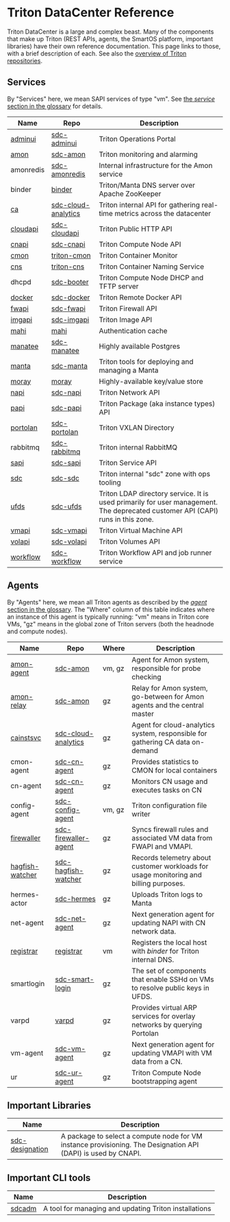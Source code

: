 # Triton DataCenter Reference

Triton DataCenter is a large and complex beast. Many of the components that make
up Triton (REST APIs, agents, the SmartOS platform, important libraries) have
their own reference documentation. This page links to those, with a brief
description of each. See also the [overview of Triton repositories](./repos.md).


## Services

By "Services" here, we mean SAPI services of type "vm". See [the *service*
section in the glossary](./glossary.md#service) for details.

| Name | Repo | Description |
| ---- | ---- | ----------- |
| [adminui](https://docs.joyent.com/private-cloud/install/operations-setup) | [sdc-adminui](https://github.com/TritonDataCenter/sdc-adminui) | Triton Operations Portal |
| [amon](https://github.com/TritonDataCenter/sdc-amon/blob/master/docs/index.md) | [sdc-amon](https://github.com/TritonDataCenter/sdc-amon) | Triton monitoring and alarming |
| amonredis | [sdc-amonredis](https://github.com/TritonDataCenter/sdc-amonredis) | Internal infrastructure for the Amon service |
| binder | [binder](https://github.com/TritonDataCenter/binder) | Triton/Manta DNS server over Apache ZooKeeper |
| [ca](https://github.com/TritonDataCenter/sdc-cloud-analytics/blob/master/docs/index.md) | [sdc-cloud-analytics](https://github.com/TritonDataCenter/sdc-cloud-analytics) | Triton internal API for gathering real-time metrics across the datacenter |
| [cloudapi](https://github.com/TritonDataCenter/sdc-cloudapi/blob/master/docs/index.md) | [sdc-cloudapi](https://github.com/TritonDataCenter/sdc-cloudapi) | Triton Public HTTP API |
| [cnapi](https://github.com/TritonDataCenter/sdc-cnapi/blob/master/docs/README.md) | [sdc-cnapi](https://github.com/TritonDataCenter/sdc-cnapi) | Triton Compute Node API |
| [cmon](https://github.com/TritonDataCenter/triton-cmon/blob/master/docs) | [triton-cmon](https://github.com/TritonDataCenter/triton-cmon) | Triton Container Monitor |
| [cns](https://github.com/TritonDataCenter/triton-cns/blob/master/docs/index.md) | [triton-cns](https://github.com/TritonDataCenter/triton-cns) | Triton Container Naming Service |
| dhcpd | [sdc-booter](https://github.com/TritonDataCenter/sdc-booter) | Triton Compute Node DHCP and TFTP server |
| [docker](https://github.com/TritonDataCenter/sdc-docker/tree/master/docs/api) | [sdc-docker](https://github.com/TritonDataCenter/sdc-docker) | Triton Remote Docker API |
| [fwapi](https://github.com/TritonDataCenter/sdc-fwapi/blob/master/docs/index.md) | [sdc-fwapi](https://github.com/TritonDataCenter/sdc-fwapi) | Triton Firewall API |
| [imgapi](https://github.com/TritonDataCenter/sdc-imgapi/blob/master/docs/index.md) | [sdc-imgapi](https://github.com/TritonDataCenter/sdc-imgapi) | Triton Image API |
| [mahi](https://github.com/TritonDataCenter/mahi/blob/master/docs/index.md) | [mahi](https://github.com/TritonDataCenter/mahi) | Authentication cache |
| [manatee](https://github.com/TritonDataCenter/manatee/blob/master/docs/user-guide.md) | [sdc-manatee](https://github.com/TritonDataCenter/sdc-manatee) | Highly available Postgres |
| [manta](https://github.com/TritonDataCenter/sdc-manta/blob/master/docs/index.md) | [sdc-manta](https://github.com/TritonDataCenter/sdc-manta) | Triton tools for deploying and managing a Manta |
| [moray](https://github.com/TritonDataCenter/moray/blob/master/docs/index.md) | [moray](https://github.com/TritonDataCenter/moray) | Highly-available key/value store |
| [napi](https://github.com/TritonDataCenter/sdc-napi/blob/master/docs/index.md) | [sdc-napi](https://github.com/TritonDataCenter/sdc-napi) | Triton Network API |
| [papi](https://github.com/TritonDataCenter/sdc-papi/blob/master/docs/index.md) | [sdc-papi](https://github.com/TritonDataCenter/sdc-papi) | Triton Package (aka instance types) API |
| [portolan](https://github.com/TritonDataCenter/sdc-portolan/tree/master/docs) | [sdc-portolan](https://github.com/TritonDataCenter/sdc-portolan) | Triton VXLAN Directory |
| rabbitmq | [sdc-rabbitmq](https://github.com/TritonDataCenter/sdc-rabbitmq) | Triton internal RabbitMQ |
| [sapi](https://github.com/TritonDataCenter/sdc-sapi/blob/master/docs/index.md) | [sdc-sapi](https://github.com/TritonDataCenter/sdc-sapi) | Triton Service API |
| [sdc](https://github.com/TritonDataCenter/sdc-sdc/blob/master/docs/index.md) | [sdc-sdc](https://github.com/TritonDataCenter/sdc-sdc) | Triton internal "sdc" zone with ops tooling |
| [ufds](https://github.com/TritonDataCenter/sdc-ufds/blob/master/docs/index.md) | [sdc-ufds](https://github.com/TritonDataCenter/sdc-ufds) | Triton LDAP directory service. It is used primarily for user management. The deprecated customer API (CAPI) runs in this zone. |
| [vmapi](https://github.com/TritonDataCenter/sdc-vmapi/blob/master/docs/index.md) | [sdc-vmapi](https://github.com/TritonDataCenter/sdc-vmapi) | Triton Virtual Machine API |
| [volapi](https://github.com/TritonDataCenter/sdc-volapi/blob/master/docs/api/README.md) | [sdc-volapi](https://github.com/TritonDataCenter/sdc-volapi) | Triton Volumes API |
| [workflow](https://github.com/TritonDataCenter/sdc-workflow/blob/master/docs/index.md) | [sdc-workflow](https://github.com/TritonDataCenter/sdc-workflow) | Triton Workflow API and job runner service |

## Agents

By "Agents" here, we mean all Triton agents as described by the [*agent* section in
the glossary](./glossary.md#agent). The "Where" column of this table indicates
where an instance of this agent is typically running: "vm" means in Triton core
VMs, "gz" means in the global zone of Triton servers (both the headnode and
compute nodes).


| Name | Repo | Where | Description |
| ---- | ---- | ----- | ----------- |
| [amon-agent](https://github.com/TritonDataCenter/sdc-amon/blob/master/docs/index.md) | [sdc-amon](https://github.com/TritonDataCenter/sdc-amon) | vm, gz | Agent for Amon system, responsible for probe checking |
| [amon-relay](https://github.com/TritonDataCenter/sdc-amon/blob/master/docs/index.md) | [sdc-amon](https://github.com/TritonDataCenter/sdc-amon) | gz | Relay for Amon system, go-between for Amon agents and the central master |
| [cainstsvc](https://github.com/TritonDataCenter/sdc-cloud-analytics/blob/master/docs/index.md) | [sdc-cloud-analytics](https://github.com/TritonDataCenter/sdc-cloud-analytics) | gz | Agent for cloud-analytics system, responsible for gathering CA data on-demand |
| cmon-agent | [sdc-cn-agent](https://github.com/TritonDataCenter/triton-cmon-agent) | gz | Provides statistics to CMON for local containers |
| cn-agent | [sdc-cn-agent](https://github.com/TritonDataCenter/sdc-cn-agent) | gz | Monitors CN usage and executes tasks on CN |
| config-agent | [sdc-config-agent](https://github.com/TritonDataCenter/sdc-config-agent) | vm, gz | Triton configuration file writer |
| [firewaller](https://github.com/TritonDataCenter/sdc-fwapi/blob/master/docs/index.md) | [sdc-firewaller-agent](https://github.com/TritonDataCenter/sdc-firewaller-agent) | gz | Syncs firewall rules and associated VM data from FWAPI and VMAPI. |
| [hagfish-watcher](https://github.com/TritonDataCenter/sdc-hagfish-watcher/blob/master/docs/index.md) | [sdc-hagfish-watcher](https://github.com/TritonDataCenter/sdc-hagfish-watcher) | gz | Records telemetry about customer workloads for usage monitoring and billing purposes. |
| hermes-actor | [sdc-hermes](https://github.com/TritonDataCenter/sdc-hermes) | gz | Uploads Triton logs to Manta |
| net-agent | [sdc-net-agent](https://github.com/TritonDataCenter/sdc-net-agent) | gz | Next generation agent for updating NAPI with CN network data. |
| [registrar](https://github.com/TritonDataCenter/registrar/blob/master/README.md) | [registrar](https://github.com/TritonDataCenter/registrar) | vm | Registers the local host with *binder* for Triton internal DNS. |
| smartlogin | [sdc-smart-login](https://github.com/TritonDataCenter/sdc-smart-login) | gz | The set of components that enable SSHd on VMs to resolve public keys in UFDS. |
| varpd | [varpd](https://github.com/TritonDataCenter/illumos-joyent/tree/master/usr/src/cmd/varpd) | gz | Provides virtual ARP services for overlay networks by querying Portolan |
| vm-agent | [sdc-vm-agent](https://github.com/TritonDataCenter/sdc-vm-agent) | gz | Next generation agent for updating VMAPI with VM data from a CN. |
| ur | [sdc-ur-agent](https://github.com/TritonDataCenter/sdc-ur-agent) | gz | Triton Compute Node bootstrapping agent |


## Important Libraries

| Name | Description |
| ---- | ----------- |
| [sdc-designation](https://github.com/TritonDataCenter/sdc-designation/blob/master/docs/index.md) | A package to select a compute node for VM instance provisioning. The Designation API (DAPI) is used by CNAPI. |

## Important CLI tools

| Name | Description |
| ---- | ----------- |
| [sdcadm](https://github.com/TritonDataCenter/sdcadm) | A tool for managing and updating Triton installations |
